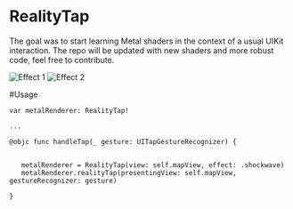 RealityTap
==================

The goal was to start learning Metal shaders in the context of a usual UIKit interaction. The repo will be updated with new shaders and more robust code, feel free to contribute.

![Effect 1](demo1.gif) ![Effect 2](demo2.gif)

#Usage

```
var metalRenderer: RealityTap!

...

@objc func handleTap(_ gesture: UITapGestureRecognizer) {


   metalRenderer = RealityTap(view: self.mapView, effect: .shockwave)
   metalRenderer.realityTap(presentingView: self.mapView, gestureRecognizer: gesture)

}


```
